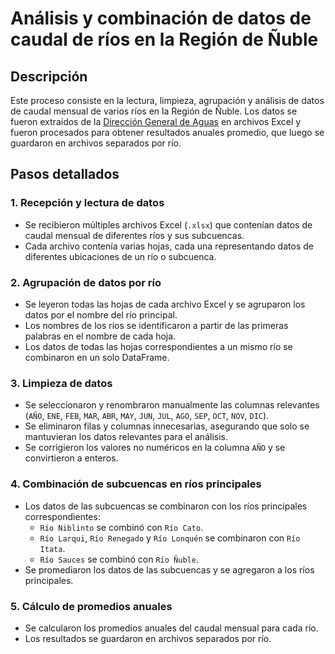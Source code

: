 # Análisis y combinación de datos de caudal de ríos en la Región de Ñuble

## Descripción

Este proceso consiste en la lectura, limpieza, agrupación y análisis de datos de caudal mensual de varios ríos en la Región de Ñuble. Los datos se fueron extraídos de la [Dirección General de Aguas](https://snia.mop.gob.cl/BNAConsultas/reportes) en archivos Excel y fueron procesados para obtener resultados anuales promedio, que luego se guardaron en archivos separados por río. 

## Pasos detallados

### 1. Recepción y lectura de datos

- Se recibieron múltiples archivos Excel (`.xlsx`) que contenían datos de caudal mensual de diferentes ríos y sus subcuencas.
- Cada archivo contenía varias hojas, cada una representando datos de diferentes ubicaciones de un río o subcuenca.

### 2. Agrupación de datos por río

- Se leyeron todas las hojas de cada archivo Excel y se agruparon los datos por el nombre del río principal.
- Los nombres de los ríos se identificaron a partir de las primeras palabras en el nombre de cada hoja.
- Los datos de todas las hojas correspondientes a un mismo río se combinaron en un solo DataFrame.

### 3. Limpieza de datos

- Se seleccionaron y renombraron manualmente las columnas relevantes (`AÑO`, `ENE`, `FEB`, `MAR`, `ABR`, `MAY`, `JUN`, `JUL`, `AGO`, `SEP`, `OCT`, `NOV`, `DIC`).
- Se eliminaron filas y columnas innecesarias, asegurando que solo se mantuvieran los datos relevantes para el análisis.
- Se corrigieron los valores no numéricos en la columna `AÑO` y se convirtieron a enteros.

### 4. Combinación de subcuencas en ríos principales

- Los datos de las subcuencas se combinaron con los ríos principales correspondientes:
  - `Río Niblinto` se combinó con `Río Cato`.
  - `Río Larqui`, `Río Renegado` y `Río Lonquén` se combinaron con `Río Itata`.
  - `Río Sauces` se combinó con `Río Ñuble`.
- Se promediaron los datos de las subcuencas y se agregaron a los ríos principales.

### 5. Cálculo de promedios anuales

- Se calcularon los promedios anuales del caudal mensual para cada río.
- Los resultados se guardaron en archivos separados por río.



